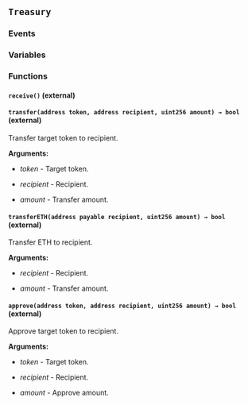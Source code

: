 ## `Treasury`





### Events

### Variables

### Functions
#### `receive()` (external)





#### `transfer(address token, address recipient, uint256 amount) → bool` (external)

Transfer target token to recipient.




**Arguments:**
- *token* - Target token.

- *recipient* - Recipient.

- *amount* - Transfer amount.

#### `transferETH(address payable recipient, uint256 amount) → bool` (external)

Transfer ETH to recipient.




**Arguments:**
- *recipient* - Recipient.

- *amount* - Transfer amount.

#### `approve(address token, address recipient, uint256 amount) → bool` (external)

Approve target token to recipient.




**Arguments:**
- *token* - Target token.

- *recipient* - Recipient.

- *amount* - Approve amount.

